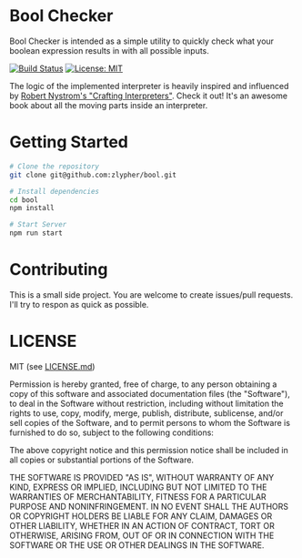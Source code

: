 # Bool Checker

Bool Checker is intended as a simple utility to quickly check what your boolean expression results in with all possible inputs.

[![Build Status](https://travis-ci.org/zlypher/bool.svg?branch=master)](https://travis-ci.org/zlypher/bool)
[![License: MIT](https://img.shields.io/badge/License-MIT-yellow.svg)](https://opensource.org/licenses/MIT)

The logic of the implemented interpreter is heavily inspired and influenced by [Robert Nystrom's "Crafting Interpreters"](http://www.craftinginterpreters.com/contents.html). Check it out! It's an awesome book about all the moving parts inside an interpreter.

# Getting Started

```bash
# Clone the repository
git clone git@github.com:zlypher/bool.git

# Install dependencies
cd bool
npm install

# Start Server
npm run start
```

# Contributing

This is a small side project. You are welcome to create issues/pull requests. I'll try to respon as quick as possible.

# LICENSE

MIT (see [LICENSE.md](LICENSE.md))

Permission is hereby granted, free of charge, to any person obtaining a copy of this software and associated documentation files (the "Software"), to deal in the Software without restriction, including without limitation the rights to use, copy, modify, merge, publish, distribute, sublicense, and/or sell copies of the Software, and to permit persons to whom the Software is furnished to do so, subject to the following conditions:

The above copyright notice and this permission notice shall be included in all copies or substantial portions of the Software.

THE SOFTWARE IS PROVIDED "AS IS", WITHOUT WARRANTY OF ANY KIND, EXPRESS OR IMPLIED, INCLUDING BUT NOT LIMITED TO THE WARRANTIES OF MERCHANTABILITY, FITNESS FOR A PARTICULAR PURPOSE AND NONINFRINGEMENT. IN NO EVENT SHALL THE AUTHORS OR COPYRIGHT HOLDERS BE LIABLE FOR ANY CLAIM, DAMAGES OR OTHER LIABILITY, WHETHER IN AN ACTION OF CONTRACT, TORT OR OTHERWISE, ARISING FROM, OUT OF OR IN CONNECTION WITH THE SOFTWARE OR THE USE OR OTHER DEALINGS IN THE SOFTWARE.
